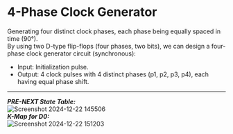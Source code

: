 # 4-Phase Clock Generator
Generating four distinct clock phases, each phase being equally spaced in time (90°).<br>
By using two D-type flip-flops (four phases, two bits), we can design a four-phase clock generator circuit (synchronous):
- Input: Initialization pulse.
- Output: 4 clock pulses with 4 distinct phases (p1, p2, p3, p4), each having equal phase shift.<br>
***
***PRE-NEXT State Table:***<br>
![Screenshot 2024-12-22 145506](https://github.com/user-attachments/assets/6378ceda-7af9-4b35-a040-ccb4aba56ef3)<br>
***K-Map for D0:***<br>
![Screenshot 2024-12-22 151203](https://github.com/user-attachments/assets/bfde88b3-c5cc-4831-8d5d-4c2b9fb1831f)<br>
